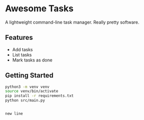 # Awesome Tasks

A lightweight command-line task manager. Really pretty software.

## Features
- Add tasks
- List tasks
- Mark tasks as done

## Getting Started
```bash
python3 -m venv venv
source venv/bin/activate
pip install -r requirements.txt
python src/main.py


new line